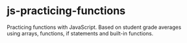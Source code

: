 # js-practicing-functions
Practicing functions with JavaScript. Based on student grade averages using arrays, functions, if statements and built-in functions.
